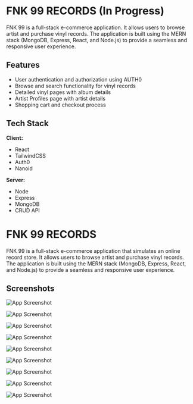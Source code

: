 # FNK 99 RECORDS (In Progress)

FNK 99 is a full-stack e-commerce application. It allows users to browse artist and purchase vinyl records. The application is built using the MERN stack (MongoDB, Express, React, and Node.js) to provide a seamless and responsive user experience.

## Features

- User authentication and authorization using AUTH0
- Browse and search functionality for vinyl records
- Detailed vinyl pages with album details
- Artist Profiles page with artist details
- Shopping cart and checkout process

## Tech Stack

**Client:**

- React
- TailwindCSS
- Auth0
- Nanoid

**Server:**

- Node
- Express
- MongoDB
- CRUD API

# FNK 99 RECORDS

FNK 99 is a full-stack e-commerce application that simulates an online record store. It allows users to browse artist and purchase vinyl records. The application is built using the MERN stack (MongoDB, Express, React, and Node.js) to provide a seamless and responsive user experience.

## Screenshots

![App Screenshot](https://github.com/user-attachments/assets/433ea508-295a-41dc-a2b8-13e6f91d712a)

![App Screenshot](https://github.com/user-attachments/assets/91a536cd-37e8-48d0-a9d8-497635c45404)

![App Screenshot](https://github.com/user-attachments/assets/8f624638-e2db-491e-ac61-7f1631f44a87)

![App Screenshot](https://github.com/user-attachments/assets/d0e2970d-2cd5-4cba-aab3-fa1aec0799f6)

![App Screenshot](https://github.com/user-attachments/assets/7657cc41-6a53-46e8-acef-c2ce75469df8)

![App Screenshot](https://github.com/user-attachments/assets/58bad947-48f0-4516-8594-e99798a55150)

![App Screenshot](https://github.com/user-attachments/assets/4378b7f5-694e-4b90-9d3c-8e7bbe7624b7)

![App Screenshot](https://github.com/user-attachments/assets/642b71d2-47ea-49f2-b924-2f13e08346ae)

![App Screenshot](https://github.com/user-attachments/assets/28409261-c4a7-4cd9-8e3d-a829e50ea2d8)
